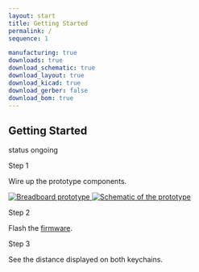 ```yaml
---
layout: start
title: Getting Started
permalink: /
sequence: 1

manufacturing: true
downloads: true
download_schematic: true
download_layout: true
download_kicad: true
download_gerber: false
download_bom: true
---
```

<section class="section is-small">
  <div class="container">
    <h2 class="title is-1">Getting Started</h2>
    <div class="tags has-addons">
      <span class="tag is-medium is-light">status</span>
      <span class="tag is-medium is-warning">ongoing</span>
    </div>

  <div class="tile is-ancestor">
    <div class="tile is-vertical is-12">
      <div class="tile">
        <div class="tile is-parent">
          <article class="tile is-child notification">
            <p class="title">Step 1</p>
            <p class="subtitle">Wire up the prototype components.</p>
            <a href="{{site.url}}/images/prototype/front.jpg">
              <img src="{{site.url}}/images/prototype/front.jpg" alt="Breadboard prototype">
            </a>
            <a href="{{site.url}}/images/hardware/schematic.png">
              <img src="{{site.url}}/images/hardware/schematic.png" alt="Schematic of the prototype">
            </a>
          </article>
        </div>
        <div class="tile is-parent">
          <article class="tile is-child notification">
            <p class="title">Step 2</p>
            <p class="subtitle">Flash the <a href="/software">firmware</a>.</p>
          </article>
        </div>
        <div class="tile is-parent">
          <article class="tile is-child notification">
            <div class="content">
              <p class="title">Step 3</p>
              <p class="subtitle">See the distance displayed on both keychains.</p>
            </div>
          </article>
        </div>
      </div>
    </div>
  </div>
  </div>
</section>
